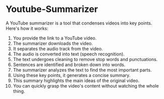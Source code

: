 # Youtube-Summarizer

A YouTube summarizer is a tool that condenses videos into key points. Here's how it works:

1. You provide the link to a YouTube video.
2. The summarizer downloads the video.
3. It separates the audio track from the video.
4. The audio is converted into text (speech recognition).
5. The text undergoes cleaning to remove stop words and punctuations.
6. Sentences are identified and broken down into words.
7. The summarizer analyzes the text to find the most important parts.
8. Using these key points, it generates a concise summary.
9. This summary highlights the main ideas of the original video.
10. You can quickly grasp the video's content without watching the whole thing.
